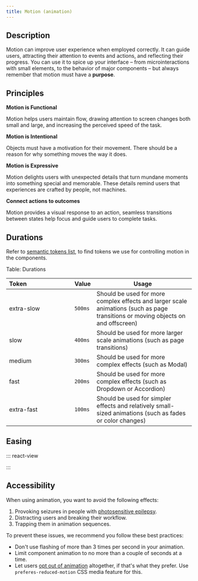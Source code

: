 ```yaml
---
title: Motion (animation)
---
```


## Description

Motion can improve user experience when employed correctly. It can guide users, attracting their attention to events and actions, and reflecting their progress. You can use it to spice up your interface – from microinteractions with small elements, to the behavior of major components – but always remember that motion must have a **purpose**.

## Principles

**Motion is Functional**

Motion helps users maintain flow, drawing attention to screen changes both small and large, and increasing the perceived speed of the task.

**Motion is Intentional**

Objects must have a motivation for their movement. There should be a reason for why something moves the way it does.

**Motion is Expressive**

Motion delights users with unexpected details that turn mundane moments into something special and memorable. These details remind users that experiences are crafted by people, not machines.

**Connect actions to outcomes**

Motion provides a visual response to an action, seamless transitions between states help focus and guide users to complete tasks.

## Durations

Refer to [semantic tokens list](/style/design-tokens/design-tokens#semantic-tokens), to find tokens we use for controlling motion in the components.

Table: Durations

| Token            | Value   | Usage                                                                                                                             |
| ---------------- | ------- | --------------------------------------------------------------------------------------------------------------------------------- |
| extra-slow       | `500ms` | Should be used for more complex effects and larger scale animations (such as page transitions or moving objects on and offscreen) |
| slow             | `400ms` | Should be used for more larger scale animations (such as page transitions)                                                        |
| medium           | `300ms` | Should be used for more complex effects (such as Modal)                                                                           |
| fast             | `200ms` | Should be used for more complex effects (such as Dropdown or Accordion)                                                           |
| extra-fast       | `100ms` | Should be used for simpler effects and relatively small-sized animations (such as fades or color changes)                         |

## Easing

::: react-view

<script lang="tsx">
import React from 'react';
import styles from './easing.module.css';
import cx from 'classnames';

// Example of usage: <Easing props={
//  "cssFunc": "cubic-bezier(0.37, 0, 0.63, 1)",
//  "jsFunc": " -(Math.cos(Math.PI * x) - 1) / 2",
//  "name": "ease-in-out-sine",
//  "description": "Lorem ipsum"
// } />

const chartSize = 200;

const Easing = ({ cssFunc, jsFunc, name, description }) => {
  const pathD = React.useMemo(() => {
    const x = Array(chartSize)
      .fill(0)
      .map((_, index) => index);
    const y = x
      .map((x) => x / chartSize)
      .map(jsFunc)
      .map((y) => chartSize - y * chartSize + 1);
    const points = x.map((x, i) => ({ x, y: y[i] }));
    return `M${points.map(({ x, y }) => `${x} ${y}`).join(' L')}`;
  }, [jsFunc]);

  return (
    <div className={styles.container}>
      <svg width={chartSize} height={chartSize + 2} className={styles.chart}>
        <path d={pathD} strokeWidth={2} />
      </svg>
      <div className={styles.aside}>
        <div className={styles.details}>
          <div className={styles.title}>
            animation-timing-function: <strong>{name}</strong>
          </div>
          <div className={styles.description}>
            <div>{cssFunc}</div>
            <div>{description}</div>
          </div>
        </div>
        <div className={styles.slider}>
          <div className={styles.sliderLine} />
          <div className={styles.sliderThumb} style={{ transitionTimingFunction: name }} />
        </div>
      </div>
    </div>
  );
};

// Take easings from https://easings.net/
const EasingsDemo = () => {
  return (
    <div aria-hidden='true' className={styles.demo}>
      <Easing
        cssFunc='cubic-bezier(0.5, 0, 0.75, 0)'
        jsFunc={(x) => x * x * x * x}
        name='ease-in'
        description='moves from slow to fast.'
      />
      <Easing
        cssFunc='cubic-bezier(0.45, 0, 0.55, 1)'
        jsFunc={(x) => (x < 0.5 ? 2 * x * x : 1 - Math.pow(-2 * x + 2, 2) / 2)}
        name='ease-in-out'
        description='moves slowly on both ends.'
      />
    </div>
  );
};

const App = EasingsDemo;
</script>

:::

## Accessibility

When using animation, you want to avoid the following effects:

1. Provoking seizures in people with [photosensitive epilepsy](https://www.epilepsy.com/what-is-epilepsy/seizure-triggers/photosensitivity#:~:text=For%20about%203%25%20of%20people,is%20known%20as%20photosensitive%20epilepsy).
2. Distracting users and breaking their workflow.
3. Trapping them in animation sequences.

To prevent these issues, we recommend you follow these best practices:

- Don't use flashing of more than 3 times per second in your animation.
- Limit component animation to no more than a couple of seconds at a time.
- Let users [opt out of animation](https://developer.mozilla.org/en-US/docs/Web/CSS/@media/prefers-reduced-motion) altogether, if that's what they prefer. Use `preferes-reduced-motion` CSS media feature for this.
